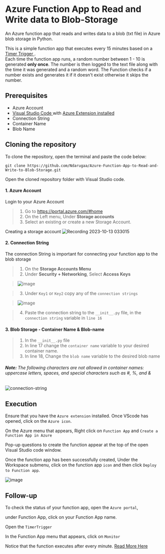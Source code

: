 # Azure Function App to Read and Write data to Blob-Storage

An Azure function app that reads and writes data to a blob (txt file) in Azure blob storage in Python.

This is a simple function app that executes every 15 minutes based on a <a href="https://github.com/Ndarugaa/Azure-Function-App-to-Read-and-Write-to-Blob-Storage/tree/main/TimerTrigger1">Timer Trigger </a>. <br>Each time the function app runs, a random number between 1 - 10 is generated <strong>only once</strong>. The number is then logged to the text file along with the time it was generated and a random word.
The Function checks if a number exists and generates it if it doesn't exist otherwise it skips the number.


## Prerequisites
<ul>
  <li>Azure Account</li>
  <li><a href="https://code.visualstudio.com/download">Visual Studio Code </a> with <a href="https://marketplace.visualstudio.com/items?itemName=ms-vscode.vscode-node-azure-pack">Azure Extension installed</a></li>
  <li>Connection String</li>
  <li>Container Name</li>
  <li>Blob Name</li>
</ul>

## Cloning the repository
To clone the repository, open the terminal and paste the code below:
```
git clone https://github.com/Ndarugaa/Azure-Function-App-to-Read-and-Write-to-Blob-Storage.git
```
Open the cloned repository folder with Visual Studio code.

#### 1. Azure Account
Login to your Azure Account
> 1. Go to https://portal.azure.com/#home
> 2. On the Left menu, Under <strong>Storage accounts</strong>
> 3. Select an existing or create a new Storage Account.

Creating a storage account
![Recording 2023-10-13 033015](https://github.com/Ndarugaa/Azure-Function-App-to-Read-and-Write-to-Blob-Storage/assets/68260816/08403590-2840-4a66-a768-7020160fa70e)


#### 2. Connection String
The connection String is important for connecting your function app to the blob storage
> 1. On the <strong>Storage Accounts Menu</strong>
> 2. Under <strong>Security + Networking</strong>, Select <strong>Access Keys</strong>

> ![image](https://github.com/Ndarugaa/Azure-Function-App-to-Read-and-Write-to-Blob-Storage/assets/68260816/f8c7debc-698a-47c4-9229-7a8cce484596)

> 3.  Under `Key1` or `Key2` copy any of the `connection strings`

>   ![image](https://github.com/Ndarugaa/Azure-Function-App-to-Read-and-Write-to-Blob-Storage/assets/68260816/755cd3b9-ee02-4bde-9495-6c4f50b680b8)

> 4. Paste the connection string to the `__init__.py` file, in the `connection string` variable in `line 16`

#### 3. Blob Storage - Container Name & Blob-name
> 1. In the `__init__.py` file
> 2. In line 17 change the `container name` variable to your desired container name.
> 3. In line 18, Change the `blob name` variable to the desired blob name
<h6><strong>Note: </strong>The following characters are not allowed in container names: uppercase letters, spaces, and special characters such as #, %, and &</h6>

![connection-string](https://github.com/Ndarugaa/Azure-Function-App-to-Read-and-Write-to-Blob-Storage/assets/68260816/4c2cb247-47ae-4f30-9a04-f25c3a0dc7df)

## Execution

Ensure that you have the `Azure extension` installed. Once VScode has opened, click on the `Azure icon`.

On the Azure menu that appears, Right click on `Function App` and `Create a Function App in Azure`

Pop-up questions to create the function appear at the top of the open Visual Studio code window.

Once the function app has been successfully created, Under the Workspace submenu, click on the function app `icon` and then click `Deploy to Function app`.

![image](https://github.com/Ndarugaa/Azure-Function-App-to-Read-and-Write-to-Blob-Storage/assets/68260816/796f367a-53dc-4737-879f-84a18baff65b)

## Follow-up
To check the status of your function app, open the `Azure portal`, 

under Function App, click on your Function App name. 

Open the `TimerTrigger`

In the Function App menu that appears, click on `Monitor` 

Notice that the function executes after every minute. <a href="https://github.com/Ndarugaa/Azure-Function-App-to-Read-and-Write-to-Blob-Storage/tree/main/TimerTrigger1">Read More Here </a>



